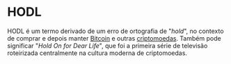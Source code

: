 # HODL

HODL é um termo derivado de um erro de ortografia de "_hold_", no contexto de comprar e depois manter [Bitcoin](Bitcoin.md) e outras [criptomoedas](Criptomoedas.md). Também pode significar "_Hold On for Dear Life_", que foi a primeira série de televisão roteirizada centralmente na cultura moderna de criptomoedas.
